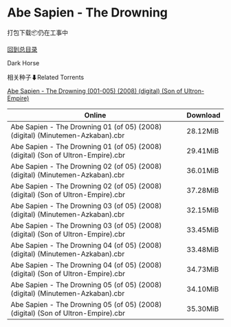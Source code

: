 # Abe Sapien - The Drowning

打包下载📦仍在工事中

[回到总目录](/Catalogs.md)

Dark Horse





相关种子⬇Related Torrents

[Abe Sapien - The Drowning (001-005) (2008) (digital) (Son of Ultron-Empire)](https://github.com/alicewish/markdown/blob/master/torrent/Abe-Sapien---The-Drowning--001-005---2008---digital---Son-of-Ultron-Empire.md)

Online | Download
--- | ---
Abe Sapien - The Drowning 01 (of 05) (2008) (digital) (Minutemen-Azkaban).cbr | 28.12MiB
Abe Sapien - The Drowning 01 (of 05) (2008) (digital) (Son of Ultron-Empire).cbr | 29.41MiB
Abe Sapien - The Drowning 02 (of 05) (2008) (digital) (Minutemen-Azkaban).cbr | 36.01MiB
Abe Sapien - The Drowning 02 (of 05) (2008) (digital) (Son of Ultron-Empire).cbr | 37.28MiB
Abe Sapien - The Drowning 03 (of 05) (2008) (digital) (Minutemen-Azkaban).cbr | 32.15MiB
Abe Sapien - The Drowning 03 (of 05) (2008) (digital) (Son of Ultron-Empire).cbr | 33.45MiB
Abe Sapien - The Drowning 04 (of 05) (2008) (digital) (Minutemen-Azkaban).cbr | 33.48MiB
Abe Sapien - The Drowning 04 (of 05) (2008) (digital) (Son of Ultron-Empire).cbr | 34.73MiB
Abe Sapien - The Drowning 05 (of 05) (2008) (digital) (Minutemen-Azkaban).cbr | 34.10MiB
Abe Sapien - The Drowning 05 (of 05) (2008) (digital) (Son of Ultron-Empire).cbr | 35.30MiB